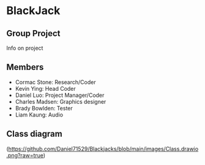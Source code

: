 # BlackJack

## Group Project
Info on project
## Members
+ Cormac Stone: Research/Coder
+ Kevin Ying: Head Coder
+ Daniel Luo: Project Manager/Coder
+ Charles Madsen: Graphics designer
+ Brady Bowlden: Tester
+ Liam Kaung: Audio
## Class diagram
(https://github.com/Daniel71529/Blackjacks/blob/main/images/Class.drawio.png?raw=true)
